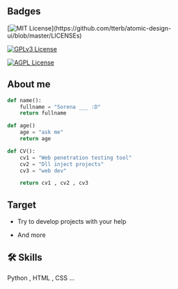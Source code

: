 
## Badges


[![MIT License](https://img.shields.io/apm/l/atomic-design-ui.svg?)](https://github.com/tterb/atomic-design-ui/blob/master/LICENSEs)

[![GPLv3 License](https://img.shields.io/badge/License-GPL%20v3-yellow.svg)](https://opensource.org/licenses/)

[![AGPL License](https://img.shields.io/badge/license-AGPL-blue.svg)](http://www.gnu.org/licenses/agpl-3.0)






## About me

```python
def name():
    fullname = "Sorena ___ :D"
    return fullname

def age()
    age = "ask me"
    return age

def CV():
    cv1 = "Web penetration testing tool" 
    cv2 = "Dll inject projects"
    cv3 = "web dev"

    return cv1 , cv2 , cv3
```


## Target

- Try to develop projects with your help

- And more


## 🛠 Skills
Python
, HTML
, CSS
...


